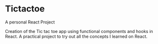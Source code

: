 # Tictactoe
A personal React Project

Creation of the Tic tac toe app using functional components and hooks in React.
A practical project to try out all the concepts I learned on React.
